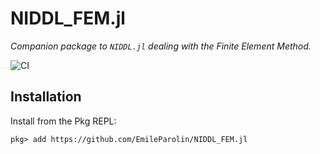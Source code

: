 # NIDDL_FEM.jl

*Companion package to `NIDDL.jl` dealing with the Finite Element Method.* 

![CI](https://github.com/EmileParolin/NIDDL_FEM.jl/workflows/CI/badge.svg?branch=master)

## Installation
Install from the Pkg REPL:
```
pkg> add https://github.com/EmileParolin/NIDDL_FEM.jl
```
